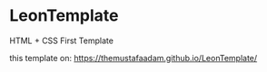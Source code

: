 # LeonTemplate
HTML + CSS First Template

this template on: 
https://themustafaadam.github.io/LeonTemplate/